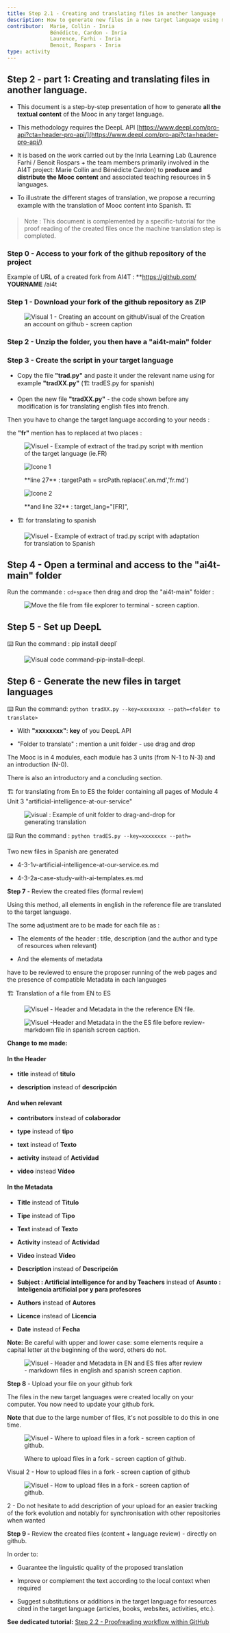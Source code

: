 ```yaml
---
title: Step 2.1 - Creating and translating files in another language
description: How to generate new files in a new target language using machine translation
contributor:  Marie, Collin - Inria
              Bénédicte, Cardon - Inria
              Laurence, Farhi - Inria
              Benoit, Rospars - Inria
type: activity
---
```

##  Step 2 - part 1:  Creating and translating files in another language.
 
-   This document is a step-by-step presentation of how to generate **all the textual content** of the Mooc in any target language.
-   This methodology requires the DeepL API [https://www.deepl.com/pro-api?cta=header-pro-api/](https://www.deepl.com/pro-api?cta=header-pro-api/)
-   It is based on the work carried out by the Inria Learning Lab
(Laurence Farhi / Benoit Rospars + the team members primarily
involved in the AI4T project: Marie Collin and Bénédicte Cardon) to
**produce and distribute the Mooc content** and associated teaching
resources in 5 languages.

-   To illustrate the different stages of translation, we propose a
recurring example with the translation of Mooc content into Spanish.
🏗️

> Note : This document is complemented by a specific-tutorial for the
> proof reading of the created files once the machine translation step
> is completed.

### **Step 0** - Access to your fork of the github repository of the project

Example of URL of a created fork from AI4T : **https://github.com/ **YOURNAME** /ai4t 

### **Step 1** - Download your fork of the github repository as ZIP

<figure class="image-frame">
    <img src="Images/3.2-dowloading-a-repository-in-github-as-ZIP.png" alt="Visual 1 - Creating an account on githubVisual of the Creation an account on github - screen caption">
</figure>

### **Step 2** - Unzip the folder, you then have a "ai4t-main" folder

### **Step 3** - **Create the script in your target language**

-   Copy the file **"trad.py"** and paste it under the relevant name using
for example **"tradXX.py"** (🏗️ tradES.py for spanish)

-   Open the new file **"tradXX.py"** - the code shown before any
modification is for translating english files into french.

Then you have to change the target language according to your needs :

the **"fr"** mention has to replaced at two places :

<figure class="image-frame">
<img src="Images/3.2-script-translation-EN-to-FR.png" alt="Visuel - Example of extract of the trad.py script with mention of the
target language (ie.FR)">
</figure>

<figure class="inline-image">
    <img src="Images/3.2-icone-note-1.png" alt="Icone 1">
    <p>**line 27** : targetPath = srcPath.replace('.en.md','fr.md')</p>
</figure>

<figure class="inline-image">
    <img src="Images/3.2-icone-note-2.png" alt="Icone 2">
    <p>**and line 32** : target_lang="[FR]",</p>
</figure>


-   🏗️ for translating to spanish

<figure class="image-frame">
    <img src="Images/3.2-script-adaptation-for-translation-EN-to-ES.png" alt="Visuel - Example of extract of trad.py script with adaptation for translation to Spanish">
</figure>

## **Step 4** - Open a terminal and access to the "ai4t-main" folder

Run the commande : `cd+space` then drag and drop the "ai4t-main" folder :

<figure class="image-frame">
    <img src="3.2-moving-a-folder-from-file-explorer-to-terminal.png" alt="Move the file from file explorer to terminal - screen caption.">
</figure>

## **Step 5** - Set up DeepL

⌨️ Run the command : pip install deepl`
<figure class="image-frame">
    <img src="Images/3.2-command-pip-install-deepl.png" alt="Visual code command-pip-install-deepl.">
</figure>

## **Step 6** - Generate the new files in target languages

⌨️ Run the command: `python tradXX.py --key=xxxxxxxx --path=<folder to translate>`

-   With **"xxxxxxxx"**: **key** of you DeepL API

-   "Folder to translate" : mention a unit folder - use drag and drop

The Mooc is in 4 modules, each module has 3 units (from N-1 to N-3) and
an introduction (N-0).

There is also an introductory and a concluding section.

🏗️ for translating from En to ES the folder containing all pages of
Module 4 Unit 3 "artificial-intelligence-at-our-service"

<figure class="image-frame">
    <img src="Images/3.2-unit-folder-to-drag-and-drop.png" alt="visual : Example of unit folder to drag-and-drop for generating translation">
</figure>

⌨️ Run the command : `python tradES.py --key=xxxxxxxx --path=`

Two new files in Spanish are generated

-   4-3-1v-artificial-intelligence-at-our-service.es.md

-   4-3-2a-case-study-with-ai-templates.es.md

**Step 7** - Review the created files (formal review)

Using this method, all elements in english in the reference file are
translated to the target language.

The some adjustment are to be made for each file as :

-   The elements of the header : title, description (and the author and
type of resources when relevant)

-   And the elements of metadata

have to be reviewed to ensure the proposer running of the web pages and
the presence of compatible Metadata in each languages

🏗️ Translation of a file from EN to ES

<figure class="image-frame">
<img src="Images/3.2-Header-and-metada-in-reference-EN-file.png" alt="Visuel - Header and Metadata in the the reference EN file.">
</figure>

<figure class="image-frame">
  <img src="Images/3.2-Header-and-metada-on-a-translated-file-in-ES-before-reviewing.png" alt="Visuel -Header and Metadata in the the ES file before review-
  markdown file in spanish screen caption.">
</figure>

**Change to me made:**

#### In the Header

-   **title** instead of **titulo**

-   **description** instead of **descripción**


####  And when relevant

-   **contributors** instead of **colaborador**

-   **type** instead of **tipo**

-   **text** instead of **Texto**

-   **activity** instead of **Actividad**

-   **video** instead **Vídeo**

#### In the Metadata

-   **Title** instead of **Titulo**

-   **Tipe** instead of **Tipo**

-   **Text** instead of **Texto**

-   **Activity** instead of **Actividad**

-   **Video** instead **Vídeo**

-   **Description** instead of **Descripción**

-   **Subject : Artificial intelligence for and by Teachers** instead of
**Asunto : Inteligencia artificial por y para profesores**

-   **Authors** instead of **Autores**

-   **Licence** instead of **Licencia**

-   **Date** instead of **Fecha**

**Note:** Be careful with upper and lower case: some elements require
a capital letter at the beginning of the word, others do not.

<figure class="image-frame">
  <img src="Images/3.2.Header-and-Metada-EN-ES-in-correct-set-up.png" alt="Visuel -  Header and Metadata in EN and ES files after review -
  markdown files in english and spanish screen caption.">
</figure>

**Step 8** - Upload your file on your github fork

The files in the new target languages were created locally on your
computer. You now need to update your github fork.

**Note** that due to the large number of files, it's not possible to do
this in one time.

<figure class="image-frame">
    <img src="Images/3.2-Where_to_upload_file_in_a_fork.png" alt="Visuel - Where to upload files in a fork - screen caption of github.">
    <p> Where to upload files in a fork - screen caption of github.</p>
    </figure>

 Visual 2 - How to upload files in a fork - screen caption of github

<figure class="image-frame">
 <img src="Images/3.2-How_to_upload_files_in_a_fork.png" alt="Visuel - How to upload files in a fork - screen caption of github.">
</figure>

2 - Do not hesitate to add description of your upload for an easier
tracking of the fork evolution and notably for synchronisation with
other repositories when wanted

**Step 9 -** Review the created files (content + language review) -
directly on github.

In order to:

-   Guarantee the linguistic quality of the proposed translation

-   Improve or complement the text according to the local context when
required

-   Suggest substitutions or additions in the target language for
resources cited in the target language (articles, books, websites,
activities, etc.).

**See dedicated tutorial:** [Step 2.2 - Proofreading workflow within GitHub](https://inrialearninglab.github.io/ai4t///3-Build-your-own-training/3-2-Step-2-Translating-the-mooc-resources/3-2-2-Step-2-2.html)


